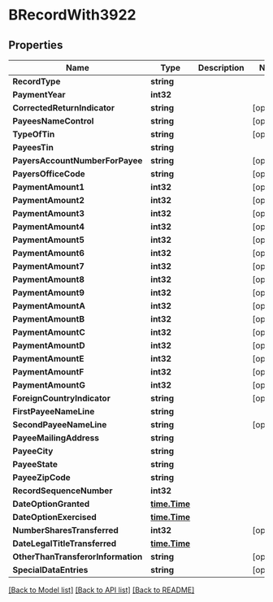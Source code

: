# BRecordWith3922

## Properties

Name | Type | Description | Notes
------------ | ------------- | ------------- | -------------
**RecordType** | **string** |  | 
**PaymentYear** | **int32** |  | 
**CorrectedReturnIndicator** | **string** |  | [optional] 
**PayeesNameControl** | **string** |  | [optional] 
**TypeOfTin** | **string** |  | [optional] 
**PayeesTin** | **string** |  | 
**PayersAccountNumberForPayee** | **string** |  | [optional] 
**PayersOfficeCode** | **string** |  | [optional] 
**PaymentAmount1** | **int32** |  | [optional] 
**PaymentAmount2** | **int32** |  | [optional] 
**PaymentAmount3** | **int32** |  | [optional] 
**PaymentAmount4** | **int32** |  | [optional] 
**PaymentAmount5** | **int32** |  | [optional] 
**PaymentAmount6** | **int32** |  | [optional] 
**PaymentAmount7** | **int32** |  | [optional] 
**PaymentAmount8** | **int32** |  | [optional] 
**PaymentAmount9** | **int32** |  | [optional] 
**PaymentAmountA** | **int32** |  | [optional] 
**PaymentAmountB** | **int32** |  | [optional] 
**PaymentAmountC** | **int32** |  | [optional] 
**PaymentAmountD** | **int32** |  | [optional] 
**PaymentAmountE** | **int32** |  | [optional] 
**PaymentAmountF** | **int32** |  | [optional] 
**PaymentAmountG** | **int32** |  | [optional] 
**ForeignCountryIndicator** | **string** |  | [optional] 
**FirstPayeeNameLine** | **string** |  | 
**SecondPayeeNameLine** | **string** |  | [optional] 
**PayeeMailingAddress** | **string** |  | 
**PayeeCity** | **string** |  | 
**PayeeState** | **string** |  | 
**PayeeZipCode** | **string** |  | 
**RecordSequenceNumber** | **int32** |  | 
**DateOptionGranted** | [**time.Time**](time.Time.md) |  | 
**DateOptionExercised** | [**time.Time**](time.Time.md) |  | 
**NumberSharesTransferred** | **int32** |  | [optional] 
**DateLegalTitleTransferred** | [**time.Time**](time.Time.md) |  | 
**OtherThanTransferorInformation** | **string** |  | [optional] 
**SpecialDataEntries** | **string** |  | [optional] 

[[Back to Model list]](../README.md#documentation-for-models) [[Back to API list]](../README.md#documentation-for-api-endpoints) [[Back to README]](../README.md)


